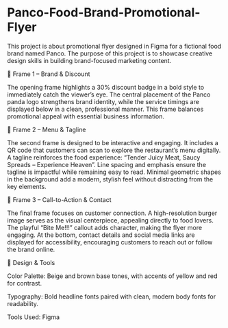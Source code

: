 # Panco-Food-Brand-Promotional-Flyer
This project is about promotional flyer designed in Figma for a fictional food brand named Panco. The purpose of this project is to showcase creative design skills in building brand-focused marketing content. 

🔹 Frame 1 – Brand & Discount

The opening frame highlights a 30% discount badge in a bold style to immediately catch the viewer’s eye. The central placement of the Panco panda logo strengthens brand identity, while the service timings are displayed below in a clean, professional manner. This frame balances promotional appeal with essential business information.

🔹 Frame 2 – Menu & Tagline

The second frame is designed to be interactive and engaging. It includes a QR code that customers can scan to explore the restaurant’s menu digitally. A tagline reinforces the food experience:
“Tender Juicy Meat, Saucy Spreads – Experience Heaven”.
Line spacing and emphasis ensure the tagline is impactful while remaining easy to read. Minimal geometric shapes in the background add a modern, stylish feel without distracting from the key elements.

🔹 Frame 3 – Call-to-Action & Contact

The final frame focuses on customer connection. A high-resolution burger image serves as the visual centerpiece, appealing directly to food lovers. The playful “Bite Me!!!” callout adds character, making the flyer more engaging. At the bottom, contact details and social media links are displayed for accessibility, encouraging customers to reach out or follow the brand online.

🎨 Design & Tools

Color Palette: Beige and brown base tones, with accents of yellow and red for contrast.

Typography: Bold headline fonts paired with clean, modern body fonts for readability.

Tools Used: Figma 
